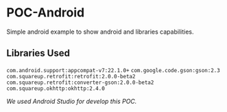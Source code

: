 # POC-Android

Simple android example to show android and libraries capabilities.

## Libraries Used
`com.android.support:appcompat-v7:22.1.0+`
`com.google.code.gson:gson:2.3`
`com.squareup.retrofit:retrofit:2.0.0-beta2`
`com.squareup.retrofit:converter-gson:2.0.0-beta2`
`com.squareup.okhttp:okhttp:2.4.0`

*We used Android Studio for develop this POC.*
